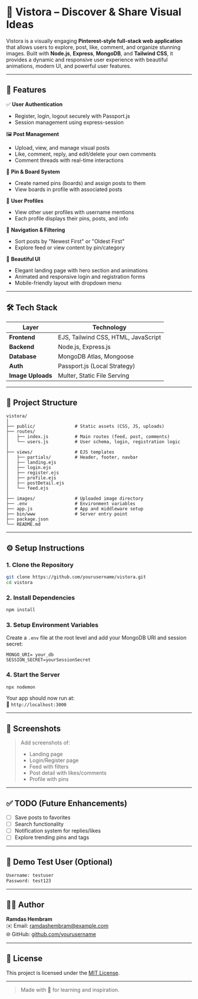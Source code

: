 # 🌟 Vistora – Discover & Share Visual Ideas

Vistora is a visually engaging **Pinterest-style full-stack web application** that allows users to explore, post, like, comment, and organize stunning images. Built with **Node.js**, **Express**, **MongoDB**, and **Tailwind CSS**, it provides a dynamic and responsive user experience with beautiful animations, modern UI, and powerful user features.

---

## 📌 Features

✅ **User Authentication**  
- Register, login, logout securely with Passport.js  
- Session management using express-session  

🖼️ **Post Management**  
- Upload, view, and manage visual posts  
- Like, comment, reply, and edit/delete your own comments  
- Comment threads with real-time interactions  

📍 **Pin & Board System**  
- Create named pins (boards) and assign posts to them  
- View boards in profile with associated posts  

👥 **User Profiles**  
- View other user profiles with username mentions  
- Each profile displays their pins, posts, and info  

🧭 **Navigation & Filtering**  
- Sort posts by "Newest First" or "Oldest First"  
- Explore feed or view content by pin/category  

🎨 **Beautiful UI**  
- Elegant landing page with hero section and animations  
- Animated and responsive login and registration forms  
- Mobile-friendly layout with dropdown menu  

---

## 🛠️ Tech Stack

| Layer         | Technology                        |
|---------------|------------------------------------|
| **Frontend**  | EJS, Tailwind CSS, HTML, JavaScript |
| **Backend**   | Node.js, Express.js                |
| **Database**  | MongoDB Atlas, Mongoose            |
| **Auth**      | Passport.js (Local Strategy)       |
| **Image Uploads** | Multer, Static File Serving   |

---

## 🧾 Project Structure

```
vistora/
│
├── public/               # Static assets (CSS, JS, uploads)
├── routes/
│   ├── index.js          # Main routes (feed, post, comments)
│   └── users.js          # User schema, login, registration logic
│
├── views/                # EJS templates
│   ├── partials/         # Header, footer, navbar
│   ├── landing.ejs
│   ├── login.ejs
│   ├── register.ejs
│   ├── profile.ejs
│   ├── postDetail.ejs
│   └── feed.ejs
│
├── images/               # Uploaded image directory
├── .env                  # Environment variables
├── app.js                # App and middleware setup
├── bin/www               # Server entry point
├── package.json
└── README.md
```

---

## ⚙️ Setup Instructions

### 1. Clone the Repository

```bash
git clone https://github.com/yourusername/vistora.git
cd vistora
```

### 2. Install Dependencies

```bash
npm install
```

### 3. Setup Environment Variables

Create a `.env` file at the root level and add your MongoDB URI and session secret:

```env
MONGO_URI= your_db
SESSION_SECRET=yourSessionSecret
```

### 4. Start the Server

```bash
npx nodemon
```

Your app should now run at:  
🔗 `http://localhost:3000`

---

## 📸 Screenshots

> Add screenshots of:
> - Landing page
> - Login/Register page
> - Feed with filters
> - Post detail with likes/comments
> - Profile with pins

---

## ✅ TODO (Future Enhancements)

- [ ] Save posts to favorites  
- [ ] Search functionality  
- [ ] Notification system for replies/likes  
- [ ] Explore trending pins and tags  

---

## 🧪 Demo Test User (Optional)

```txt
Username: testuser
Password: test123
```

---

## 👨‍💻 Author

**Ramdas Hembram**  
✉️ Email: [ramdashembram@example.com](mailto:ramdashembram@example.com)  
🌐 GitHub: [github.com/yourusername](https://github.com/yourusername)

---

## 📄 License

This project is licensed under the [MIT License](LICENSE).

---

> Made with 💖 for learning and inspiration.
